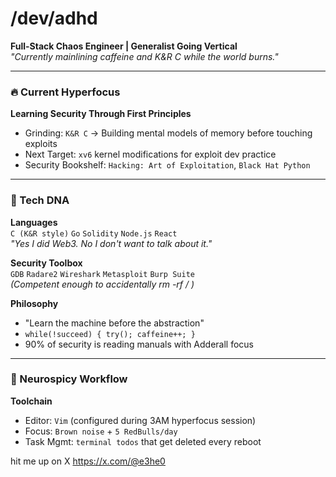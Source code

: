 # /dev/adhd

**Full-Stack Chaos Engineer | Generalist Going Vertical**  
*"Currently mainlining caffeine and K&R C while the world burns."*

---

### 🔥 Current Hyperfocus
**Learning Security Through First Principles**  
- Grinding: `K&R C` → Building mental models of memory before touching exploits  
- Next Target: `xv6` kernel modifications for exploit dev practice  
- Security Bookshelf: `Hacking: Art of Exploitation`, `Black Hat Python`

---

### 🧩 Tech DNA
**Languages**  
`C (K&R style)` `Go` `Solidity` `Node.js` `React`  
*"Yes I did Web3. No I don't want to talk about it."*

**Security Toolbox**  
`GDB` `Radare2` `Wireshark` `Metasploit` `Burp Suite`  
*(Competent enough to accidentally rm -rf / )*

**Philosophy**  
- "Learn the machine before the abstraction"  
- `while(!succeed) { try(); caffeine++; }`  
- 90% of security is reading manuals with Adderall focus


---

### 🧠 Neurospicy Workflow
**Toolchain**  
- Editor: `Vim` (configured during 3AM hyperfocus session)  
- Focus: `Brown noise` + `5 RedBulls/day`  
- Task Mgmt: `terminal todos` that get deleted every reboot  

hit me up on X https://x.com/@e3he0

